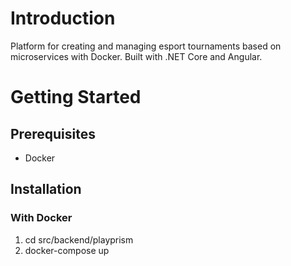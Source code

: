 # Introduction
Platform for creating and managing esport tournaments based on microservices with Docker. Built with .NET Core and Angular.
# Getting Started

## Prerequisites

- Docker

## Installation

### With Docker
1. cd src/backend/playprism
2. docker-compose up